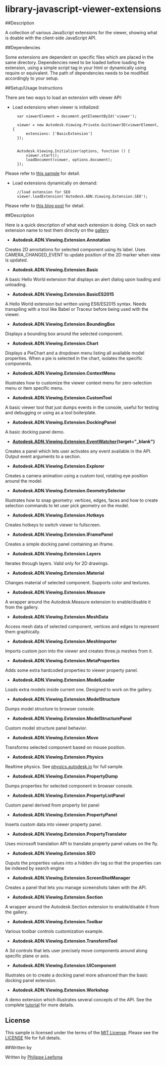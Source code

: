 # library-javascript-viewer-extensions

##Description

A collection of various JavaScript extensions for the viewer, showing what is doable with the client-side JavaScript API.

##Dependencies

Some extensions are dependent on specific files which are placed in the same directory. Dependencies need to be loaded before loading the
extension, using a simple script tag in your html or dynamically using require or equivalent.
The path of dependencies needs to be modified accordingly to your setup.

##Setup/Usage Instructions

There are two ways to load an extension with viewer API:

* Load extensions when viewer is initialized:

		var viewerElement = document.getElementById('viewer');

        viewer = new Autodesk.Viewing.Private.GuiViewer3D(viewerElement, {
            extensions: ['BasicExtension']
        });
        

        Autodesk.Viewing.Initializer(options, function () {
            viewer.start();
            loadDocument(viewer, options.document);
        });

Please refer to [this sample](https://github.com/Developer-Autodesk/tutorial-aspnet-view.and.data.api/blob/master/FirstViewerWebApp/FirstViewerWebApp/Scripts/Viewer.js) for detail.

* Load extensions dynamically on demand:

		//load extension for SEO
		viewer.loadExtension('Autodesk.ADN.Viewing.Extension.SEO');

Please refer to [this blog post](http://adndevblog.typepad.com/cloud_and_mobile/2014/10/how-to-write-custom-extensions-for-the-large-model-viewer.html) for detail.

##Description

Here is a quick description of what each extension is doing. Click on each extension name to test them directly on the [gallery](http://viewer.autodesk.io/node/gallery/#/home)

* **Autodesk.ADN.Viewing.Extension.Annotation**

Creates 2D annotations for selected component using its label. Uses CAMERA_CHANGED_EVENT to update position of the 2D marker when view is updated.

* **Autodesk.ADN.Viewing.Extension.Basic**

A basic Hello World extension that displays an alert dialog upon loading and unloading.

* **Autodesk.ADN.Viewing.Extension.BasicES2015**

A Hello World extension but written using ES6/ES2015 syntax. Needs transpiling with a tool like Babel or Traceur before being used with the viewer.

* **Autodesk.ADN.Viewing.Extension.BoundingBox**

Displays a bounding box around the selected component.

* **Autodesk.ADN.Viewing.Extension.Chart**

Displays a PieChart and a dropdown menu listing all available model properties. When a pie is selected in the chart, isolates the specific components.

* **Autodesk.ADN.Viewing.Extension.ContextMenu**

Illustrates how to customize the viewer context menu for zero-selection menu or item specific menu.

* **Autodesk.ADN.Viewing.Extension.CustomTool**

A basic viewer tool that just dumps events in the console, useful for testing and debugging or using as a tool boilerplate.

* **Autodesk.ADN.Viewing.Extension.DockingPanel**

A basic docking panel demo.

* **[Autodesk.ADN.Viewing.Extension.EventWatcher](http://viewer.autodesk.io/node/gallery/embed?id=560c6c57611ca14810e1b2bf&extIds=Autodesk.ADN.Viewing.Extension.EventWatcher){target="_blank"}**

Creates a panel which lets user activates any event available in the API. Output event arguments to a section.

* **Autodesk.ADN.Viewing.Extension.Explorer**

Creates a camera animation using a custom tool, rotating eye position around the model.

* **Autodesk.ADN.Viewing.Extension.GeometrySelector**

Illustrates how to snap geometry: vertices, edges, faces and how to create selection commands to let user pick geometry on the model.

* **Autodesk.ADN.Viewing.Extension.Hotkeys**

Creates hotkeys to switch viewer to fullscreen.

* **Autodesk.ADN.Viewing.Extension.IFramePanel**

Creates a simple docking panel containing an iframe.

* **Autodesk.ADN.Viewing.Extension.Layers**

Iterates through layers. Valid only for 2D drawings.

* **Autodesk.ADN.Viewing.Extension.Material**

Changes material of selected component. Supports color and textures.

* **Autodesk.ADN.Viewing.Extension.Measure**

A wrapper around the Autodesk.Measure extension to enable/disable it from the gallery.

* **Autodesk.ADN.Viewing.Extension.MeshData**

Access mesh data of selected component, vertices and edges to represent them graphically.

* **Autodesk.ADN.Viewing.Extension.MeshImporter**

Imports custom json into the viewer and creates three.js meshes from it.

* **Autodesk.ADN.Viewing.Extension.MetaProperties**

Adds some extra hardcoded properties to viewer property panel.

* **Autodesk.ADN.Viewing.Extension.ModelLoader**

Loads extra models inside current one. Designed to work on the gallery.

* **Autodesk.ADN.Viewing.Extension.ModelStructure**

Dumps model structure to browser console.

* **Autodesk.ADN.Viewing.Extension.ModelStructurePanel**

Custom model structure panel behavior.

* **Autodesk.ADN.Viewing.Extension.Move**

Transforms selected component based on mouse position.

* **Autodesk.ADN.Viewing.Extension.Physics**

Realtime physics. See [physics.autodesk.io](http://physics.autodesk.io) for full sample.

* **Autodesk.ADN.Viewing.Extension.PropertyDump**

Dumps properties for selected component in browser console.

* **Autodesk.ADN.Viewing.Extension.PropertyListPanel**

Custom panel derived from property list panel

* **Autodesk.ADN.Viewing.Extension.PropertyPanel**

Inserts custom data into viewer property panel.

* **Autodesk.ADN.Viewing.Extension.PropertyTranslator**

Uses microsoft translation API to translate property panel values on the fly.

* **Autodesk.ADN.Viewing.Extension.SEO**

Ouputs the properties values into a hidden div tag so that the properties can be indexed by search engine

* **Autodesk.ADN.Viewing.Extension.ScreenShotManager**

Creates a panel that lets you manage screenshots taken with the API.

* **Autodesk.ADN.Viewing.Extension.Section**

A wrapper around the Autodesk.Section extension to enable/disable it from the gallery.

* **Autodesk.ADN.Viewing.Extension.Toolbar**

Various toolbar controls customization example.

* **Autodesk.ADN.Viewing.Extension.TransformTool**

A 3d controls that lets user precisely move components around along specific plane or axis.

* **Autodesk.ADN.Viewing.Extension.UIComponent**

Illustrates on to create a docking panel more advanced than the basic docking panel extension.

* **Autodesk.ADN.Viewing.Extension.Workshop**

A demo extension which illustrates several concepts of the API. See the complete [tutorial](https://github.com/Developer-Autodesk/tutorial-getting.started-view.and.data) for more details.

## License

This sample is licensed under the terms of the [MIT License](http://opensource.org/licenses/MIT). Please see the [LICENSE](LICENSE) file for full details.

##Written by 

Written by [Philippe Leefsma](http://adndevblog.typepad.com/cloud_and_mobile/philippe-leefsma) 



